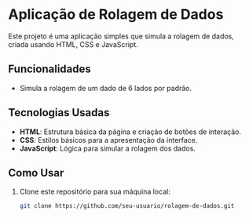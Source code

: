 # Aplicação de Rolagem de Dados

Este projeto é uma aplicação simples que simula a rolagem de dados, criada usando HTML, CSS e JavaScript.

## Funcionalidades

- Simula a rolagem de um dado de 6 lados por padrão.

## Tecnologias Usadas

- **HTML**: Estrutura básica da página e criação de botões de interação.
- **CSS**: Estilos básicos para a apresentação da interface.
- **JavaScript**: Lógica para simular a rolagem dos dados.

## Como Usar

1. Clone este repositório para sua máquina local:

   ```bash
   git clone https://github.com/seu-usuario/rolagem-de-dados.git
